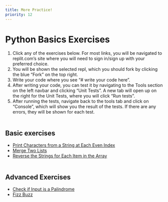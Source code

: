 ```yaml
---
title: More Practice!
priority: 12
---
```


# Python Basics Exercises

1. Click any of the exercises below. For most links, you will be navigated to replit.com’s site where you will need to sign in/sign up with your preferred choice.
2. You will be shown the selected repl, which you should fork by clicking the blue “Fork” on the top right.
3. Write your code where you see “# write your code here”.
4. After writing your code, you can test it by navigating to the Tools section on the left navbar and clicking “Unit Tests”. A new tab will open up on the right for the Unit Tests, where you will click “Run tests”.
5. After running the tests, navigate back to the tools tab and click on “Console”, which will show you the result of the tests. If there are any errors, they will be shown for each test.
   <br><br>

## Basic exercises

- [Print Characters from a String at Each Even Index](https://replit.com/@Vennbury/EvenIndices#main.py)
- [Merge Two Lists](https://replit.com/@Vennbury/MergeTwoLists#main.py)
- [Reverse the Strings for Each Item in the Array](https://replit.com/@Vennbury/ReverseStringsInArray#main.py)
  <br><br>

## Advanced Exercises

- [Check if Input is a Palindrome](https://leetcode.com/problems/valid-palindrome/)
- [Fizz Buzz](https://leetcode.com/problems/fizz-buzz/)
